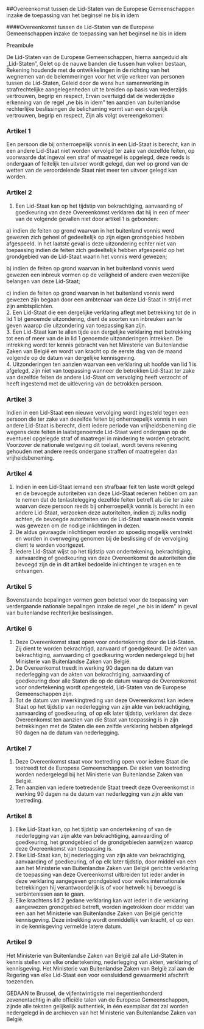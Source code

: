 <meta http-equiv='Content-Type' content='text/html; charset=utf-8' />

##Overeenkomst tussen de Lid-Staten van de Europese Gemeenschappen inzake de toepassing van het beginsel ne bis in idem

####Overeenkomst tussen de Lid-Staten van de Europese Gemeenschappen inzake de toepassing van het beginsel ne bis in idem

Preambule  

De Lid-Staten van de Europese Gemeenschappen, hierna aangeduid als „Lid-Staten”, Gelet op de nauwe banden die tussen hun volken bestaan, Rekening houdende met de ontwikkelingen in de richting van het wegnemen van de belemmeringen voor het vrije verkeer van personen tussen de Lid-Staten, Geleid door de wens hun samenwerking in strafrechtelijke aangelegenheden uit te breiden op basis van wederzijds vertrouwen, begrip en respect, Ervan overtuigd dat de wederzijdse erkenning van de regel „ne bis in idem” ten aanzien van buitenlandse rechterlijke beslissingen de belichaming vormt van een dergelijk vertrouwen, begrip en respect, Zijn als volgt overeengekomen:    

### Artikel  1  

Een persoon die bij onherroepelijk vonnis in een Lid-Staat is berecht, kan in een andere Lid-Staat niet worden vervolgd ter zake van dezelfde feiten, op voorwaarde dat ingeval een straf of maatregel is opgelegd, deze reeds is ondergaan of feitelijk ten uitvoer wordt gelegd, dan wel op grond van de wetten van de veroordelende Staat niet meer ten uitvoer gelegd kan worden. 

### Artikel  2  

1.  Een Lid-Staat kan op het tijdstip van bekrachtiging, aanvaarding of goedkeuring van deze Overeenkomst verklaren dat hij in een of meer van de volgende gevallen niet door artikel 1 is gebonden: 

a) indien de feiten op grond waarvan in het buitenland vonnis werd gewezen zich geheel of gedeeltelijk op zijn eigen grondgebied hebben afgespeeld. In het laatste geval is deze uitzondering echter niet van toepassing indien de feiten zich gedeeltelijk hebben afgespeeld op het grondgebied van de Lid-Staat waarin het vonnis werd gewezen;  

b) indien de feiten op grond waarvan in het buitenland vonnis werd gewezen een inbreuk vormen op de veiligheid of andere even wezenlijke belangen van deze Lid-Staat;  

c) indien de feiten op grond waarvan in het buitenland vonnis werd gewezen zijn begaan door een ambtenaar van deze Lid-Staat in strijd met zijn ambtsplichten.     
2.  Een Lid-Staat die een dergelijke verklaring aflegt met betrekking tot de in lid 1 b) genoemde uitzondering, dient de soorten van inbreuken aan te geven waarop die uitzondering van toepassing kan zijn.   
3.  Een Lid-Staat kan te allen tijde een dergelijke verklaring met betrekking tot een of meer van de in lid 1 genoemde uitzonderingen intrekken. De intrekking wordt ter kennis gebracht van het Ministerie van Buitenlandse Zaken van België en wordt van kracht op de eerste dag van de maand volgende op de datum van dergelijke kennisgeving.   
4.  Uitzonderingen ten aanzien waarvan een verklaring uit hoofde van lid 1 is afgelegd, zijn niet van toepassing wanneer de betrokken Lid-Staat ter zake van dezelfde feiten de andere Lid-Staat om vervolging heeft verzocht of heeft ingestemd met de uitlevering van de betrokken persoon.  

### Artikel  3  

Indien in een Lid-Staat een nieuwe vervolging wordt ingesteld tegen een persoon die ter zake van dezelfde feiten bij onherroepelijk vonnis in een andere Lid-Staat is berecht, dient iedere periode van vrijheidsbeneming die wegens deze feiten in laatstgenoemde Lid-Staat werd ondergaan op de eventueel opgelegde straf of maatregel in mindering te worden gebracht. Voorzover de nationale wetgeving dit toelaat, wordt tevens rekening gehouden met andere reeds ondergane straffen of maatregelen dan vrijheidsbeneming. 

### Artikel  4  

1.  Indien in een Lid-Staat iemand een strafbaar feit ten laste wordt gelegd en de bevoegde autoriteiten van deze Lid-Staat redenen hebben om aan te nemen dat de tenlastelegging dezelfde feiten betreft als die ter zake waarvan deze persoon reeds bij onherroepelijk vonnis is berecht in een andere Lid-Staat, verzoeken deze autoriteiten, indien zij zulks nodig achten, de bevoegde autoriteiten van de Lid-Staat waarin reeds vonnis was gewezen om de nodige inlichtingen in dezen.   
2.  De aldus gevraagde inlichtingen worden zo spoedig mogelijk verstrekt en worden in overweging genomen bij de beslissing of de vervolging dient te worden voortgezet.   
3.   Iedere Lid-Staat wijst op het tijdstip van ondertekening, bekrachtiging, aanvaarding of goedkeuring van deze Overeenkomst de autoriteiten die bevoegd zijn de in dit artikel bedoelde inlichtingen te vragen en te ontvangen.  

### Artikel  5  

Bovenstaande bepalingen vormen geen beletsel voor de toepassing van verdergaande nationale bepalingen inzake de regel „ne bis in idem" in geval van buitenlandse rechterlijke beslissingen. 

### Artikel  6  

1.  Deze Overeenkomst staat open voor ondertekening door de Lid-Staten. Zij dient te worden bekrachtigd, aanvaard of goedgekeurd. De akten van bekrachtiging, aanvaarding of goedkeuring worden nedergelegd bij het Ministerie van Buitenlandse Zaken van België.   
2.  De Overeenkomst treedt in werking 90 dagen na de datum van nederlegging van de akten van bekrachtiging, aanvaarding of goedkeuring door alle Staten die op de datum waarop de Overeenkomst voor ondertekening wordt opengesteld, Lid-Staten van de Europese Gemeenschappen zijn.   
3.  Tot de datum van inwerkingtreding van deze Overeenkomst kan iedere Staat op het tijdstip van nederlegging van zijn akte van bekrachtiging, aanvaarding of goedkeuring, of op elk later tijdstip, verklaren dat deze Overeenkomst ten aanzien van die Staat van toepassing is in zijn betrekkingen met de Staten die een zelfde verklaring hebben afgelegd 90 dagen na de datum van nederlegging.  

### Artikel  7  

1.  Deze Overeenkomst staat voor toetreding open voor iedere Staat die toetreedt tot de Europese Gemeenschappen. De akten van toetreding worden nedergelegd bij het Ministerie van Buitenlandse Zaken van België.   
2.  Ten aanzien van iedere toetredende Staat treedt deze Overeenkomst in werking 90 dagen na de datum van nederlegging van zijn akte van toetreding.  

### Artikel  8  

1.   Elke Lid-Staat kan, op het tijdstip van ondertekening of van de nederlegging van zijn akte van bekrachtiging, aanvaarding of goedkeuring, het grondgebied of de grondgebieden aanwijzen waarop deze Overeenkomst van toepassing is.   
2.  Elke Lid-Staat kan, bij nederlegging van zijn akte van bekrachtiging, aanvaarding of goedkeuring, of op elk later tijdstip, door middel van een aan het Ministerie van Buitenlandse Zaken van België gerichte verklaring de toepassing van deze Overeenkomst uitbreiden tot ieder ander in deze verklaring aangegeven grondgebied voor welks internationale betrekkingen hij verantwoordelijk is of voor hetwelk hij bevoegd is verbintenissen aan te gaan.   
3.  Elke krachtens lid 2 gedane verklaring kan wat ieder in die verklaring aangewezen grondgebied betreft, worden ingetrokken door middel van een aan het Ministerie van Buitenlandse Zaken van België gerichte kennisgeving. Deze intrekking wordt onmiddellijk van kracht, of op een in de kennisgeving vermelde latere datum.  

### Artikel  9  

Het Ministerie van Buitenlandse Zaken van België zal alle Lid-Staten in kennis stellen van elke ondertekening, nederlegging van akten, verklaring of kennisgeving. Het Ministerie van Buitenlandse Zaken van België zal aan de Regering van elke Lid-Staat een voor eensluidend gewaarmerkt afschrift toezenden. 

GEDAAN te Brussel, de vijfentwintigste mei negentienhonderd zevenentachtig in alle officiële talen van de Europese Gemeenschappen, zijnde alle teksten gelijkelijk authentiek, in één exemplaar dat zal worden nedergelegd in de archieven van het Ministerie van Buitenlandse Zaken van België.  

